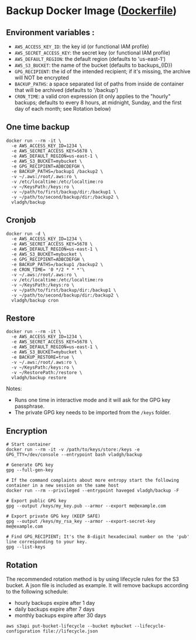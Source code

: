 # Backup Docker Image ([Dockerfile](https://github.com/vladgh/docker_base_images/tree/master/backup))

## Environment variables :

- `AWS_ACCESS_KEY_ID`: the key id (or functional IAM profile)
- `AWS_SECRET_ACCESS_KEY`: the secret key (or functional IAM profile)
- `AWS_DEFAULT_REGION`: the default region (defaults to 'us-east-1')
- `AWS_S3_BUCKET`: the name of the bucket (defaults to backups_{ID})
- `GPG_RECIPIENT`: the id of the intended recipient; if it's missing, the archive will NOT be encrypted
- `BACKUP_PATHS`: a space separated list of paths from inside de container that will be archived (defaults to '/backup')
- `CRON_TIME`: a valid cron expression (it only applies to the "hourly" backups; defaults to every 8 hours, at midnight, Sunday, and the first day of each month; see Rotation below)

## One time backup

```SH
docker run --rm -it \
  -e AWS_ACCESS_KEY_ID=1234 \
  -e AWS_SECRET_ACCESS_KEY=5678 \
  -e AWS_DEFAULT_REGION=us-east-1 \
  -e AWS_S3_BUCKET=mybucket \
  -e GPG_RECIPIENT=ADBCDEFGH \
  -e BACKUP_PATHS=/backup1 /backup2 \
  -v ~/.aws:/root/.aws:ro \
  -v /etc/localtime:/etc/localtime:ro
  -v ~/KeysPath:/keys:ro \
  -v ~/path/to/first/backup/dir:/backup1 \
  -v ~/path/to/second/backup/dir:/backup2 \
  vladgh/backup
```

## Cronjob

```SH
docker run -d \
  -e AWS_ACCESS_KEY_ID=1234 \
  -e AWS_SECRET_ACCESS_KEY=5678 \
  -e AWS_DEFAULT_REGION=us-east-1 \
  -e AWS_S3_BUCKET=mybucket \
  -e GPG_RECIPIENT=ADBCDEFGH \
  -e BACKUP_PATHS=/backup1 /backup2 \
  -e CRON_TIME= '0 */2 * * *'\
  -v ~/.aws:/root/.aws:ro \
  -v /etc/localtime:/etc/localtime:ro
  -v ~/KeysPath:/keys:ro \
  -v ~/path/to/first/backup/dir:/backup1 \
  -v ~/path/to/second/backup/dir:/backup2 \
  vladgh/backup cron
```

## Restore

```SH
docker run --rm -it \
  -e AWS_ACCESS_KEY_ID=1234 \
  -e AWS_SECRET_ACCESS_KEY=5678 \
  -e AWS_DEFAULT_REGION=us-east-1 \
  -e AWS_S3_BUCKET=mybucket \
  -e BACKUP_RESTORE=true \
  -v ~/.aws:/root/.aws:ro \
  -v ~/KeysPath:/keys:ro \
  -v ~/RestorePath:/restore \
  vladgh/backup restore
```

Notes:
* Runs one time in interactive mode and it will ask for the GPG key passphrase.
* The private GPG key needs to be imported from the `/keys` folder.

## Encryption

```SH
# Start container
docker run --rm -it -v /path/to/keys/store:/keys -e GPG_TTY=/dev/console --entrypoint bash vladgh/backup

# Generate GPG key
gpg --full-gen-key

# If the command complaints about more entropy start the following container in a new session on the same host
docker run --rm --privileged --entrypoint haveged vladgh/backup -F

# Export public GPG key
gpg --output /keys/my_key.pub --armor --export me@example.com

# Export private GPG key (KEEP SAFE)
gpg --output /keys/my_rsa_key --armor --export-secret-key me@example.com

# Find GPG_RECIPIENT; It's the 8-digit hexadecimal number on the 'pub' line corresponding to your key.
gpg --list-keys
```

## Rotation

The recommended rotation method is by using lifecycle rules for the S3 bucket. A json file is included as example. It will remove backups according to the following schedule:
- hourly backups expire after 1 day
- daily backups expire after 7 days
- monthly backups expire after 30 days

```SH
aws s3api put-bucket-lifecycle --bucket mybucket --lifecycle-configuration file://lifecycle.json
```
